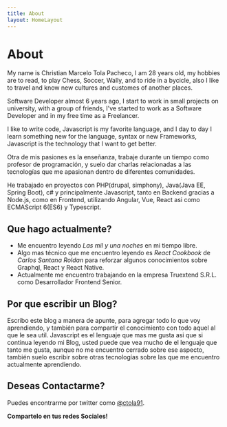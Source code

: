 ```yaml
---
title: About
layout: HomeLayout
---
```

# About

My name is Christian Marcelo Tola Pacheco, I am 28 years old, my hobbies are to read, to play Chess, Soccer, Wally, and to ride in a bycicle, also I like to travel and know new cultures and customes of another places.

Software Developer almost 6 years ago, I start to work in small projects on university, with a group of friends, I've started to work as a Software Developer and in my free time as a Freelancer.

I like to write code, Javascript is my favorite language, and I day to day I learn something new for the language, syntax or new Frameworks, Javascript is the technology that I want to get better.

<!-- TODO: -->

Otra de mis pasiones es la enseñanza, trabaje durante un tiempo como profesor de programación, y suelo dar charlas relacionadas a las tecnologías que me apasionan dentro de diferentes comunidades.

He trabajado en proyectos con PHP(drupal, simphony), Java(Java EE, Spring Boot), c# y principalmente Javascript, tanto en Backend gracias a Node.js, como en Frontend, utilizando Angular, Vue, React asi como ECMAScript 6(ES6) y Typescript.

## Que hago actualmente?
- Me encuentro leyendo *Las mil y una noches* en mi tiempo libre.
- Algo mas técnico que me encuentro leyendo es *React Cookbook* de *Carlos Santana Roldan* para reforzar algunos conocimientos sobre Graphql, React y React Native.
- Actualmente me encuentro trabajando en la empresa Truextend S.R.L. como Desarrollador Frontend Senior.

## Por que escribir un Blog?

Escribo este blog a manera de apunte, para agregar todo lo que voy aprendiendo, y también para compartir el conocimiento con todo aquel al que le sea util.
Javascript es el lenguaje que mas me gusta asi que si continua leyendo mi Blog, usted puede que vea mucho de el lenguaje que tanto me gusta, aunque no me encuentro cerrado sobre ese aspecto, también suelo escribir sobre otras tecnologías sobre las que me encuentro actualmente aprendiendo.

## Deseas Contactarme?

Puedes encontrarme por twitter como [@ctola91](https://twitter.com/ctola91).

**Compartelo en tus redes Sociales!**
<SocialButtons />